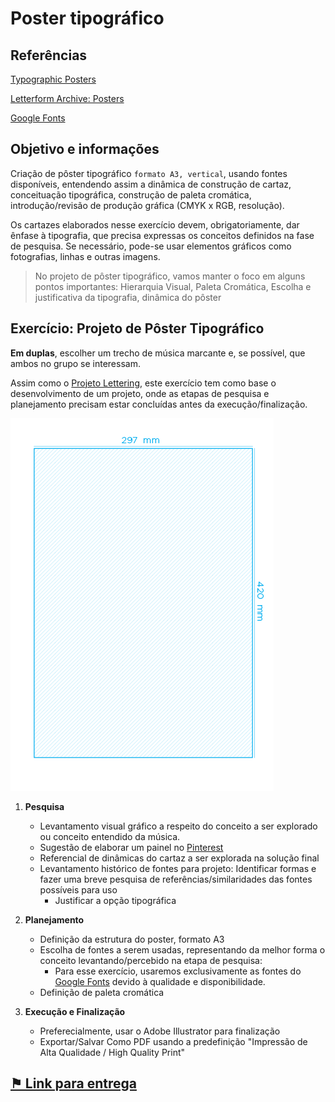 # Poster tipográfico

## Referências

[Typographic Posters](https://www.typographicposters.com/ ':ignore')

[Letterform Archive: Posters](https://oa.letterformarchive.org/search?dims=Format&vals0=Poster&friendly0=Poster ':ignore')

[Google Fonts](https://fonts.google.com/ ':ignore')

## Objetivo e informações

Criação de pôster tipográfico ```formato A3, vertical```, usando fontes disponíveis, entendendo assim a dinâmica de construção de cartaz, conceituação tipográfica, construção de paleta cromática, introdução/revisão de produção gráfica (CMYK x RGB, resolução).

Os cartazes elaborados nesse exercício devem, obrigatoriamente, dar ênfase à tipografia, que precisa expressas os conceitos definidos na fase de pesquisa. Se necessário, pode-se usar elementos gráficos como fotografias, linhas e outras imagens.

> No projeto de pôster tipográfico, vamos manter o foco em alguns pontos importantes:
>Hierarquia Visual, Paleta Cromática, Escolha e justificativa da tipografia, dinâmica do pôster


## Exercício: Projeto de Pôster Tipográfico

**Em duplas**, escolher um trecho de música marcante e, se possível, que ambos no grupo se interessam.

Assim como o [Projeto Lettering](/lettering?id=exerc%c3%adcio-3-projeto-lettering), este exercício tem como base o desenvolvimento de um projeto, onde as etapas de pesquisa e planejamento precisam estar concluídas antes da execução/finalização.

![A3](img/A3.png)

1. **Pesquisa**

    - Levantamento visual gráfico a respeito do conceito a ser explorado ou conceito entendido da música. 
    - Sugestão de elaborar um painel no [Pinterest](https://br.pinterest.com/ ':ignore')
    - Referencial de dinâmicas do cartaz a ser explorada na solução final
    - Levantamento histórico de fontes para projeto: Identificar formas e fazer uma breve pesquisa de referências/similaridades das fontes possíveis para uso
        - Justificar a opção tipográfica 

2. **Planejamento**

    - Definição da estrutura do poster, formato A3
    - Escolha de fontes a serem usadas, representando da melhor forma o conceito levantando/percebido na etapa de pesquisa:
        - Para esse exercício, usaremos exclusivamente as fontes do [Google Fonts](https://fonts.google.com/ ':ignore') devido à qualidade e disponibilidade.
    - Definição de paleta cromática

3. **Execução e Finalização**
    
    - Preferecialmente, usar o Adobe Illustrator para finalização
    - Exportar/Salvar Como PDF usando a predefinição "Impressão de Alta Qualidade / High Quality Print"


## [⚑ Link para entrega](linkentrega.md)